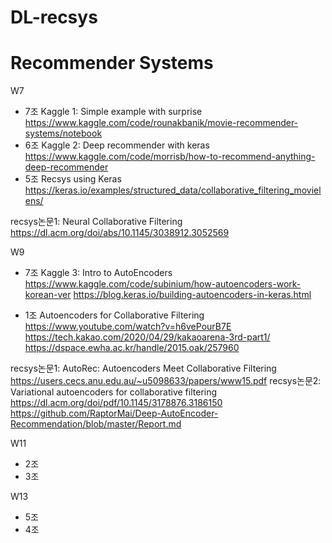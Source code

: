 # DL-recsys
# Recommender Systems  
W7   
- 7조 Kaggle 1: Simple example with surprise    
https://www.kaggle.com/code/rounakbanik/movie-recommender-systems/notebook  
- 6조 Kaggle 2: Deep recommender with keras    
https://www.kaggle.com/code/morrisb/how-to-recommend-anything-deep-recommender  
- 5조 Recsys using Keras  
https://keras.io/examples/structured_data/collaborative_filtering_movielens/    
     
recsys논문1: Neural Collaborative Filtering  
https://dl.acm.org/doi/abs/10.1145/3038912.3052569  
  
W9  
- 7조 Kaggle 3: Intro to AutoEncoders
https://www.kaggle.com/code/subinium/how-autoencoders-work-korean-ver
https://blog.keras.io/building-autoencoders-in-keras.html

- 1조 Autoencoders for Collaborative Filtering
https://www.youtube.com/watch?v=h6vePourB7E
https://tech.kakao.com/2020/04/29/kakaoarena-3rd-part1/
https://dspace.ewha.ac.kr/handle/2015.oak/257960

recsys논문1: AutoRec: Autoencoders Meet Collaborative Filtering
https://users.cecs.anu.edu.au/~u5098633/papers/www15.pdf
recsys논문2: Variational autoencoders for collaborative filtering
https://dl.acm.org/doi/pdf/10.1145/3178876.3186150
https://github.com/RaptorMai/Deep-AutoEncoder-Recommendation/blob/master/Report.md
  
W11  
- 2조   
- 3조  
  
W13  
- 5조  
- 4조   




